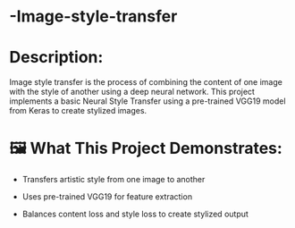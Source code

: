# -Image-style-transfer

# Description:
Image style transfer is the process of combining the content of one image with the style of another using a deep neural network. This project implements a basic Neural Style Transfer using a pre-trained VGG19 model from Keras to create stylized images.

# 🖼️ What This Project Demonstrates:
* Transfers artistic style from one image to another

* Uses pre-trained VGG19 for feature extraction

* Balances content loss and style loss to create stylized output

